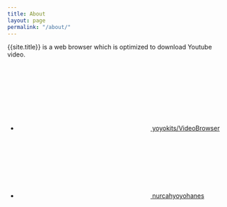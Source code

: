 ```yaml
---
title: About
layout: page
permalink: "/about/"
---
```


{{site.title}} is a web browser which is optimized to download Youtube video.

<ul class="social-media-list"><li><a href="{{site.project_url}}"><svg class="svg-icon"><use xlink:href="/assets/minima-social-icons.svg#github"></use></svg> <span class="username">yoyokits/VideoBrowser</span></a></li><li><a href="{{site.twitter_url}}"><svg class="svg-icon"><use xlink:href="/assets/minima-social-icons.svg#twitter"></use></svg> <span class="username">nurcahyoyohanes</span></a></li></ul>
